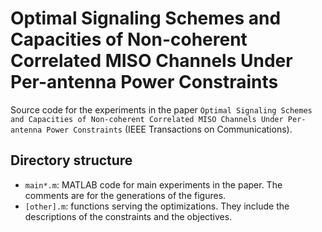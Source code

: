 # Optimal Signaling Schemes and Capacities of Non-coherent Correlated MISO Channels Under Per-antenna Power Constraints
Source code for the experiments in the paper `Optimal Signaling Schemes and Capacities of Non-coherent Correlated MISO Channels Under Per-antenna Power Constraints` (IEEE Transactions on Communications).

## Directory structure

- `main*.m`: MATLAB code for main experiments in the paper. The comments are for the generations of the figures.
- `[other].m`: functions serving the optimizations. They include the descriptions of the constraints and the objectives.






